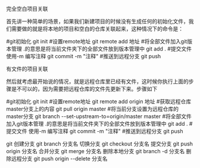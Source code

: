完全空白项目关联

首先讲一种简单的场景，如果我们新建项目的时候没有生成任何的初始化文件，我们需要做的就是将本地的项目和空白的仓库关联起来，这种情况下的命令是：

#git初始化
git init
#设置remote地址
git remote add 地址
#将全部文件加入git版本管理 .的意思是将当前文件夹下的全部文件放到版本管理中
git add .
#提交文件 使用-m 编写注释
git commit -m "注释"
#推送到远程分支
git push

有文件的项目关联

然后就考虑最开始说的情况，就是远程仓库里已经有文件，这时候你执行上面的步骤是不可以的，因为需要把远程仓库的文件先更新下来。步骤如下

#git初始化
git init
#设置remote地址
git remote add  origin 地址
#获取远程仓库master分支上的内容
git pull origin master
#将当前分支设置为远程仓库的master分支
git branch --set-upstream-to=origin/master master
#将全部文件加入git版本管理 .的意思是将当前文件夹下的全部文件放到版本管理中
git add .
#提交文件 使用-m 编写注释
git commit -m "注释"
#推送到远程分支
git push


git 创建分支
git branch 分支名
切换分支
git checkout 分支名
提交分支
git push origin 分支名
合并分支
git merge 分支名
删除本地分支
git branch -d 分支名
删除远程分支
git push origin --delete 分支名 
